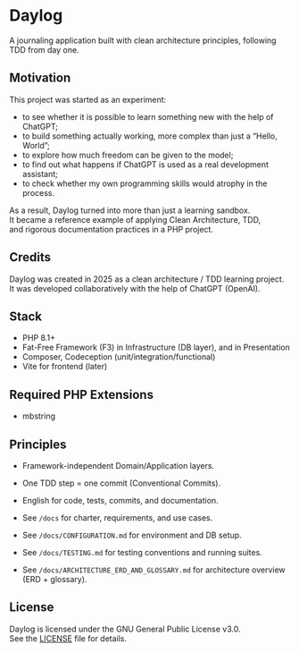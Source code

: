 # Daylog

A journaling application built with clean architecture principles, following TDD from day one.

## Motivation

This project was started as an experiment:

- to see whether it is possible to learn something new with the help of ChatGPT;
- to build something actually working, more complex than just a “Hello, World”;
- to explore how much freedom can be given to the model;
- to find out what happens if ChatGPT is used as a real development assistant;
- to check whether my own programming skills would atrophy in the process.

As a result, Daylog turned into more than just a learning sandbox.  
It became a reference example of applying Clean Architecture, TDD,  
and rigorous documentation practices in a PHP project.

## Credits

Daylog was created in 2025 as a clean architecture / TDD learning project.  
It was developed collaboratively with the help of ChatGPT (OpenAI).

## Stack
- PHP 8.1+
- Fat-Free Framework (F3) in Infrastructure (DB layer), and in Presentation
- Composer, Codeception (unit/integration/functional)
- Vite for frontend (later)

## Required PHP Extensions

- mbstring

## Principles
- Framework-independent Domain/Application layers.
- One TDD step = one commit (Conventional Commits).
- English for code, tests, commits, and documentation.

- See `/docs` for charter, requirements, and use cases.
- See `/docs/CONFIGURATION.md` for environment and DB setup.  
- See `/docs/TESTING.md` for testing conventions and running suites.
- See `/docs/ARCHITECTURE_ERD_AND_GLOSSARY.md` for architecture overview (ERD + glossary).

## License

Daylog is licensed under the GNU General Public License v3.0.  
See the [LICENSE](LICENSE) file for details.
